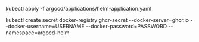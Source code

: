 kubectl apply -f argocd/applications/helm-application.yaml 

kubectl create secret docker-registry ghcr-secret --docker-server=ghcr.io --docker-username=USERNAME  --docker-password=PASSWORD --namespace=argocd-helm